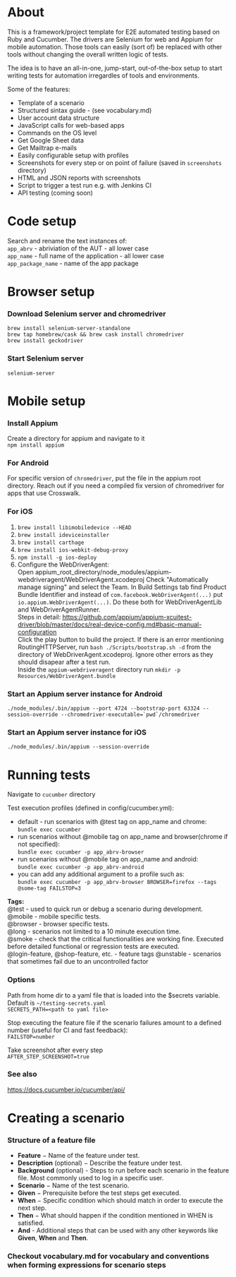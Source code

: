 # About  
This is a framework/project template for E2E automated testing based on Ruby and Cucumber. The drivers are Selenium for web and Appium for mobile automation. Those tools can easily (sort of) be replaced with other tools without changing the overall written logic of tests.  

The idea is to have an all-in-one, jump-start, out-of-the-box setup to start writing tests for automation irregardles of tools and environments.

Some of the features:  
* Template of a scenario
* Structured sintax guide - (see vocabulary.md)
* User account data structure
* JavaScript calls for web-based apps
* Commands on the OS level
* Get Google Sheet data
* Get Mailtrap e-mails
* Easily configurable setup with profiles
* Screenshots for every step or on point of failure (saved in `screenshots` directory)  
* HTML and JSON reports with screenshots
* Script to trigger a test run e.g. with Jenkins CI
* API testing (coming soon)

# Code setup  
Search and rename the text instances of:  
`app_abrv` - abriviation of the AUT - all lower case  
`app_name` - full name of the application - all lower case  
`app_package_name` - name of the app package  
  
# Browser setup
### Download Selenium server and chromedriver
`brew install selenium-server-standalone`  
`brew tap homebrew/cask && brew cask install chromedriver`  
`brew install geckodriver`  

### Start Selenium server
`selenium-server`

# Mobile setup
### Install Appium
Create a directory for appium and navigate to it  
`npm install appium`  

### For Android
For specific version of `chromedriver`, put the file in the appium root directory. Reach out if you need a compiled fix version of chromedriver for apps that use Crosswalk.  

### For iOS
1. `brew install libimobiledevice --HEAD`  
2. `brew install ideviceinstaller`  
3. `brew install carthage`  
4. `brew install ios-webkit-debug-proxy`
4. `npm install -g ios-deploy`  
5. Configure the WebDriverAgent:  
Open appium_root_directory/node_modules/appium-webdriveragent/WebDriverAgent.xcodeproj
Check "Automatically manage signing" and select the Team.
In Build Settings tab find Product Bundle Identifier and instead of `com.facebook.WebDriverAgent(...)` put `io.appium.WebDriverAgent(...)`. Do these both for WebDriverAgentLib and WebDriverAgentRunner.  
Steps in detail: https://github.com/appium/appium-xcuitest-driver/blob/master/docs/real-device-config.md#basic-manual-configuration  
Click the play button to build the project. If there is an error mentioning RoutingHTTPServer, run `bash ./Scripts/bootstrap.sh -d` from the directory of WebDriverAgent.xcodeproj. Ignore other errors as they should disapear after a test run.  
Inside the `appium-webdriveragent` directory run `mkdir -p Resources/WebDriverAgent.bundle`  
  
### Start an Appium server instance for Android
``./node_modules/.bin/appium --port 4724 --bootstrap-port 63324 --session-override --chromedriver-executable=`pwd`/chromedriver``  

### Start an Appium server instance for iOS
`./node_modules/.bin/appium --session-override`  

# Running tests
  
Navigate to `cucumber` directory  
  
Test execution profiles (defined in config/cucumber.yml):  

* default - run scenarios with @test tag on app_name and chrome:  
`bundle exec cucumber`  
* run scenarios without @mobile tag on app_name and browser(chrome if not specified):  
`bundle exec cucumber -p app_abrv-browser`  
* run scenarios without @mobile tag on app_name and android:  
`bundle exec cucumber -p app_abrv-android` 
* you can add any additional argument to a profile such as:  
`bundle exec cucumber -p app_abrv-browser BROWSER=firefox --tags @some-tag FAILSTOP=3`   

**Tags:**  
@test - used to quick run or debug a scenario during development.  
@mobile - mobile specific tests.  
@browser - browser specific tests.  
@long - scenarios not limited to a 10 minute execution time.  
@smoke - check that the critical functionalities are working fine. Executed before detailed functional or regression tests are executed.  
@login-feature, @shop-feature, etc. - feature tags 
@unstable - scenarios that sometimes fail due to an uncontrolled factor

### Options
Path from home dir to a yaml file that is loaded into the $secrets variable. Default is `~/testing-secrets.yaml`  
`SECRETS_PATH=<path to yaml file>`  
  
Stop executing the feature file if the scenario failures amount to a defined number (useful for CI and fast feedback):  
`FAILSTOP=number`  
  
Take screenshot after every step   
`AFTER_STEP_SCREENSHOT=true`  
  
### See also
https://docs.cucumber.io/cucumber/api/

# Creating a scenario
### Structure of a feature file
* **Feature** − Name of the feature under test.  
* **Description** (optional) − Describe the feature under test.
* **Background** (optional) - Steps to run before each scenario in the feature file. Most commonly used to log in a specific user.
* **Scenario** − Name of the test scenario.
* **Given** − Prerequisite before the test steps get executed.
* **When** − Specific condition which should match in order to execute the next step.
* **Then** − What should happen if the condition mentioned in WHEN is satisfied.
* **And** - Additional steps that can be used with any other keywords like **Given**, **When** and **Then**. 

### Checkout vocabulary.md for vocabulary and conventions when forming expressions for scenario steps
